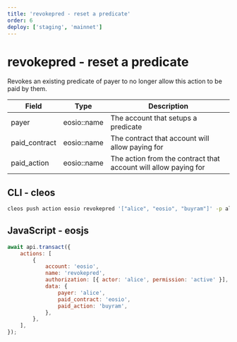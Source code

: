 ```yaml
---
title: 'revokepred - reset a predicate'
order: 6
deploy: ['staging', 'mainnet']
---
```


# revokepred - reset a predicate

Revokes an existing predicate of payer to no longer allow this action to be paid by them.

| Field         | Type        | Description                                                     |
| ------------- | ----------- | --------------------------------------------------------------- |
| payer         | eosio::name | The account that setups a predicate                             |
| paid_contract | eosio::name | The contract that account will allow paying for                 |
| paid_action   | eosio::name | The action from the contract that account will allow paying for |

## CLI - cleos

```sh
cleos push action eosio revokepred '["alice", "eosio", "buyram"]' -p alice
```

## JavaScript - eosjs

```js
await api.transact({
    actions: [
        {
            account: 'eosio',
            name: 'revokepred',
            authorization: [{ actor: 'alice', permission: 'active' }],
            data: {
                payer: 'alice',
                paid_contract: 'eosio',
                paid_action: 'buyram',
            },
        },
    ],
});
```
